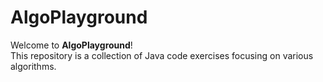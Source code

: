 # AlgoPlayground

Welcome to **AlgoPlayground**!  
This repository is a collection of Java code exercises focusing on various algorithms.
